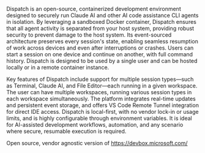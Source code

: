 Dispatch is an open-source, containerized development environment designed to securely run Claude AI and other AI code assistance CLI agents in isolation. By leveraging a sandboxed Docker container, Dispatch ensures that all agent activity is separated from your host system, providing robust security to prevent damage to the host system. Its event-sourced architecture preserves every session's state, enabling seamless resumption of work across devices and even after interruptions or crashes. Users can start a session on one device and continue on another, with full command history. Dispatch is designed to be used by a single user and can be hosted locally or in a remote container instance.

Key features of Dispatch include support for multiple session types—such as Terminal, Claude AI, and File Editor—each running in a given workspace. The user can have multiple workspaces, running various session types in each workspace simultaneously. The platform integrates real-time updates and persistent event storage, and offers VS Code Remote Tunnel integration for direct IDE access. Dispatch is local-first, with no vendor lock-in or usage limits, and is highly configurable through environment variables. It is ideal for AI-assisted development workflows, automation, and any scenario where secure, resumable execution is required.

Open source, vendor agnostic version of https://devbox.microsoft.com/
